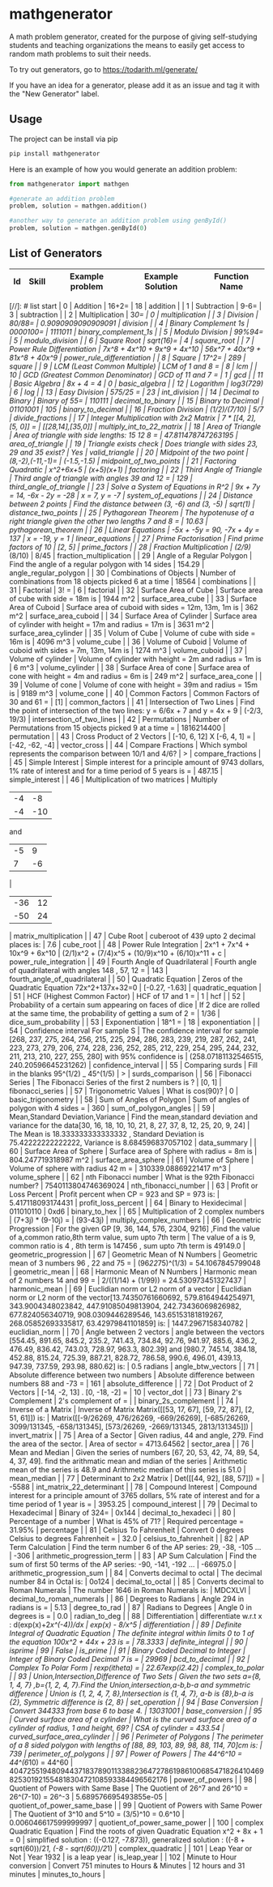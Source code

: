 # mathgenerator

A math problem generator, created for the purpose of giving self-studying students and teaching organizations the means to easily get access to random math problems to suit their needs.

To try out generators, go to <https://todarith.ml/generate/>

If you have an idea for a generator, please add it as an issue and tag it with the "New Generator" label.

## Usage

The project can be install via pip

```bash
pip install mathgenerator
```

Here is an example of how you would generate an addition problem:

```python
from mathgenerator import mathgen

#generate an addition problem
problem, solution = mathgen.addition()

#another way to generate an addition problem using genById()
problem, solution = mathgen.genById(0)
```

## List of Generators

| Id   | Skill                             | Example problem    | Example Solution      | Function Name            |
|------|-----------------------------------|--------------------|-----------------------|--------------------------|
[//]: # list start
| 0 | Addition | 16+2= | 18 | addition |
| 1 | Subtraction | 9-6= | 3 | subtraction |
| 2 | Multiplication | 3*0= | 0 | multiplication |
| 3 | Division | 80/88= | 0.9090909090909091 | division |
| 4 | Binary Complement 1s | 0000100= | 1111011 | binary_complement_1s |
| 5 | Modulo Division | 99%94= | 5 | modulo_division |
| 6 | Square Root | sqrt(16)= | 4 | square_root |
| 7 | Power Rule Differentiation | 7x^8 + 4x^10 + 9x^9 + 4x^10 | 56x^7 + 40x^9 + 81x^8 + 40x^9 | power_rule_differentiation |
| 8 | Square | 17^2= | 289 | square |
| 9 | LCM (Least Common Multiple) | LCM of 1 and 8 = | 8 | lcm |
| 10 | GCD (Greatest Common Denominator) | GCD of 11 and 7 =  | 1 | gcd |
| 11 | Basic Algebra | 8x + 4 = 4 | 0 | basic_algebra |
| 12 | Logarithm | log3(729) | 6 | log |
| 13 | Easy Division | 575/25 =  | 23 | int_division |
| 14 | Decimal to Binary | Binary of 55= | 110111 | decimal_to_binary |
| 15 | Binary to Decimal | 01101001 | 105 | binary_to_decimal |
| 16 | Fraction Division | (1/2)/(7/10) | 5/7 | divide_fractions |
| 17 | Integer Multiplication with 2x2 Matrix | 7 * [[4, 2], [5, 0]] =  | [[28,14],[35,0]] | multiply_int_to_22_matrix |
| 18 | Area of Triangle | Area of triangle with side lengths: 15 12 8 =  | 47.811478747263195 | area_of_triangle |
| 19 | Triangle exists check | Does triangle with sides 23, 29 and 35 exist? | Yes | valid_triangle |
| 20 | Midpoint of the two point | (8,-2),(-11,-1)= | (-1.5,-1.5) | midpoint_of_two_points |
| 21 | Factoring Quadratic | x^2+6x+5 | (x+5)(x+1) | factoring |
| 22 | Third Angle of Triangle | Third angle of triangle with angles 39 and 12 =  | 129 | third_angle_of_triangle |
| 23 | Solve a System of Equations in R^2 | 9x + 7y = 14, -6x - 2y = -28 | x = 7, y = -7 | system_of_equations |
| 24 | Distance between 2 points | Find the distance between (3, -6) and (3, -5) | sqrt(1) | distance_two_points |
| 25 | Pythagorean Theorem | The hypotenuse of a right triangle given the other two lengths 7 and 8 =  | 10.63 | pythagorean_theorem |
| 26 | Linear Equations | -5x + -5y = 90, -7x + 4y = 137 | x = -19, y = 1 | linear_equations |
| 27 | Prime Factorisation | Find prime factors of 10 | [2, 5] | prime_factors |
| 28 | Fraction Multiplication | (2/9)*(8/10) | 8/45 | fraction_multiplication |
| 29 | Angle of a Regular Polygon | Find the angle of a regular polygon with 14 sides | 154.29 | angle_regular_polygon |
| 30 | Combinations of Objects | Number of combinations from 18 objects picked 6 at a time  | 18564 | combinations |
| 31 | Factorial | 3! =  | 6 | factorial |
| 32 | Surface Area of Cube | Surface area of cube with side = 18m is | 1944 m^2 | surface_area_cube |
| 33 | Surface Area of Cuboid | Surface area of cuboid with sides = 12m, 13m, 1m is | 362 m^2 | surface_area_cuboid |
| 34 | Surface Area of Cylinder | Surface area of cylinder with height = 17m and radius = 17m is | 3631 m^2 | surface_area_cylinder |
| 35 | Volum of Cube | Volume of cube with side = 16m is | 4096 m^3 | volume_cube |
| 36 | Volume of Cuboid | Volume of cuboid with sides = 7m, 13m, 14m is | 1274 m^3 | volume_cuboid |
| 37 | Volume of cylinder | Volume of cylinder with height = 2m and radius = 1m is | 6 m^3 | volume_cylinder |
| 38 | Surface Area of cone | Surface area of cone with height = 4m and radius = 6m is | 249 m^2 | surface_area_cone |
| 39 | Volume of cone | Volume of cone with height = 39m and radius = 15m is | 9189 m^3 | volume_cone |
| 40 | Common Factors | Common Factors of 30 and 61 =  | [1] | common_factors |
| 41 | Intersection of Two Lines | Find the point of intersection of the two lines: y = 6/6x + 7 and y = 4x + 9 | (-2/3, 19/3) | intersection_of_two_lines |
| 42 | Permutations | Number of Permutations from 15 objects picked 9 at a time =   | 1816214400 | permutation |
| 43 | Cross Product of 2 Vectors | [-10, 6, 12] X [-6, 4, 1] =  | [-42, -62, -4] | vector_cross |
| 44 | Compare Fractions | Which symbol represents the comparison between 10/1 and 4/6? | > | compare_fractions |
| 45 | Simple Interest | Simple interest for a principle amount of 9743 dollars, 1% rate of interest and for a time period of 5 years is =  | 487.15 | simple_interest |
| 46 | Multiplication of two matrices | Multiply<table><tr><td>-4</td><td>-8</td></tr><tr><td>-4</td><td>-10</td></tr></table>and<table><tr><td>-5</td><td>9</td></tr><tr><td>7</td><td>-6</td></tr></table> | <table><tr><td>-36</td><td>12</td></tr><tr><td>-50</td><td>24</td></tr></table> | matrix_multiplication |
| 47 | Cube Root | cuberoot of 439 upto 2 decimal places is: | 7.6 | cube_root |
| 48 | Power Rule Integration | 2x^1 + 7x^4 + 10x^9 + 6x^10 | (2/1)x^2 + (7/4)x^5 + (10/9)x^10 + (6/10)x^11 + c | power_rule_integration |
| 49 | Fourth Angle of Quadrilateral | Fourth angle of quadrilateral with angles 148 , 57, 12 = | 143 | fourth_angle_of_quadrilateral |
| 50 | Quadratic Equation | Zeros of the Quadratic Equation 72x^2+137x+32=0 | [-0.27, -1.63] | quadratic_equation |
| 51 | HCF (Highest Common Factor) | HCF of 17 and 1 =  | 1 | hcf |
| 52 | Probability of a certain sum appearing on faces of dice | If 2 dice are rolled at the same time, the probability of getting a sum of 2 = | 1/36 | dice_sum_probability |
| 53 | Exponentiation | 18^1 = | 18 | exponentiation |
| 54 | Confidence interval For sample S | The confidence interval for sample [268, 237, 275, 264, 256, 215, 225, 294, 286, 283, 239, 219, 287, 262, 241, 223, 273, 279, 206, 274, 228, 236, 252, 285, 212, 229, 254, 295, 244, 232, 211, 213, 210, 227, 255, 280] with 95% confidence is | (258.07181132546515, 240.20596645231262) | confidence_interval |
| 55 | Comparing surds | Fill in the blanks 95^(1/2) _ 45^(1/5) | > | surds_comparison |
| 56 | Fibonacci Series | The Fibonacci Series of the first 2 numbers is ? | [0, 1] | fibonacci_series |
| 57 | Trigonometric Values | What is cos(90)? | 0 | basic_trigonometry |
| 58 | Sum of Angles of Polygon | Sum of angles of polygon with 4 sides =  | 360 | sum_of_polygon_angles |
| 59 | Mean,Standard Deviation,Variance | Find the mean,standard deviation and variance for the data[30, 16, 18, 10, 10, 21, 8, 27, 37, 8, 12, 25, 20, 9, 24] | The Mean is 18.333333333333332 , Standard Deviation is 75.42222222222222, Variance is 8.684596837057102 | data_summary |
| 60 | Surface Area of Sphere | Surface area of Sphere with radius = 8m is | 804.247719318987 m^2 | surface_area_sphere |
| 61 | Volume of Sphere | Volume of sphere with radius 42 m =  | 310339.08869221417 m^3 | volume_sphere |
| 62 | nth Fibonacci number | What is the 92th Fibonacci number? | 7540113804746369024 | nth_fibonacci_number |
| 63 | Profit or Loss Percent | Profit percent when CP = 923 and SP = 973 is:  | 5.417118093174431 | profit_loss_percent |
| 64 | Binary to Hexidecimal | 011010110 | 0xd6 | binary_to_hex |
| 65 | Multiplication of 2 complex numbers | (7+3j) * (9-10j) =  | (93-43j) | multiply_complex_numbers |
| 66 | Geometric Progression | For the given GP [9, 36, 144, 576, 2304, 9216] ,Find the value of a,common ratio,8th term value, sum upto 7th term | The value of a is 9, common ratio is 4 , 8th term is 147456 , sum upto 7th term is 49149.0 | geometric_progression |
| 67 | Geometric Mean of N Numbers | Geometric mean of 3 numbers 96 , 22 and 75 =  | (96*22*75)^(1/3) = 54.1067845799048 | geometric_mean |
| 68 | Harmonic Mean of N Numbers | Harmonic mean of 2 numbers 14 and 99 =  |  2/((1/14) + (1/99)) = 24.530973451327437 | harmonic_mean |
| 69 | Euclidian norm or L2 norm of a vector | Euclidian norm or L2 norm of the vector[13.74350761660692, 579.8164944254971, 343.9004348023842, 447.91085049813904, 242.73436069826982, 677.824056340719, 908.0309446289546, 143.65153181819267, 268.05852693335817, 63.42979841101859] is: | 1447.2967158340782 | euclidian_norm |
| 70 | Angle between 2 vectors | angle between the vectors [554.45, 891.65, 845.2, 235.2, 741.43, 734.84, 92.76, 941.97, 885.6, 436.2, 476.49, 836.42, 743.03, 728.97, 963.3, 802.39] and [980.7, 745.14, 384.18, 452.88, 815.24, 725.39, 887.21, 828.72, 786.58, 990.6, 496.01, 439.13, 947.39, 737.59, 293.98, 880.62] is: | 0.5 radians | angle_btw_vectors |
| 71 | Absolute difference between two numbers | Absolute difference between numbers 88 and -73 =  | 161 | absolute_difference |
| 72 | Dot Product of 2 Vectors | [-14, -2, 13] . [0, -18, -2] =  | 10 | vector_dot |
| 73 | Binary 2's Complement | 2's complement of  = |  | binary_2s_complement |
| 74 | Inverse of a Matrix | Inverse of Matrix Matrix([[53, 17, 67], [59, 72, 87], [2, 51, 61]]) is: | Matrix([[-9/26269, 476/26269, -669/26269], [-685/26269, 3099/131345, -658/131345], [573/26269, -2669/131345, 2813/131345]]) | invert_matrix |
| 75 | Area of a Sector | Given radius, 44 and angle, 279. Find the area of the sector. | Area of sector = 4713.64562 | sector_area |
| 76 | Mean and Median | Given the series of numbers [67, 20, 53, 42, 74, 89, 54, 4, 37, 49]. find the arithmatic mean and mdian of the series | Arithmetic mean of the series is 48.9 and Arithmetic median of this series is 51.0 | mean_median |
| 77 | Determinant to 2x2 Matrix | Det([[44, 92], [88, 57]]) =  |  -5588 | int_matrix_22_determinant |
| 78 | Compound Interest | Compound interest for a principle amount of 3765 dollars, 5% rate of interest and for a time period of 1 year is =  | 3953.25 | compound_interest |
| 79 | Decimal to Hexadecimal | Binary of 324= | 0x144 | decimal_to_hexadeci |
| 80 | Percentage of a number | What is 45% of 71? | Required percentage = 31.95% | percentage |
| 81 | Celsius To Fahrenheit | Convert 0 degrees Celsius to degrees Fahrenheit = | 32.0 | celsius_to_fahrenheit |
| 82 | AP Term Calculation | Find the term number 6 of the AP series: 29, -38, -105 ...  | -306 | arithmetic_progression_term |
| 83 | AP Sum Calculation | Find the sum of first 50 terms of the AP series: -90, -141, -192 ...  | -66975.0 | arithmetic_progression_sum |
| 84 | Converts decimal to octal | The decimal number 84 in Octal is:  | 0o124 | decimal_to_octal |
| 85 | Converts decimal to Roman Numerals | The number 1646 in Roman Numerals is:  | MDCXLVI | decimal_to_roman_numerals |
| 86 | Degrees to Radians | Angle 294 in radians is =  | 5.13 | degree_to_rad |
| 87 | Radians to Degrees | Angle 0 in degrees is =  | 0.0 | radian_to_deg |
| 88 | Differentiation | differentiate w.r.t x : d(exp(x)+2*x^(-4))/dx | exp(x) - 8/x^5 | differentiation |
| 89 | Definite Integral of Quadratic Equation | The definite integral within limits 0 to 1 of the equation 100x^2 + 44x + 23 is =  | 78.3333 | definite_integral |
| 90 | isprime | 99 | False | is_prime |
| 91 | Binary Coded Decimal to Integer | Integer of Binary Coded Decimal 7 is =  | 29969 | bcd_to_decimal |
| 92 | Complex To Polar Form | rexp(itheta) =  | 22.67exp(i2.42) | complex_to_polar |
| 93 | Union,Intersection,Difference of Two Sets | Given the two sets a={8, 1, 4, 7} ,b={1, 2, 4, 7}.Find the Union,intersection,a-b,b-a and symmetric difference | Union is {1, 2, 4, 7, 8},Intersection is {1, 4, 7}, a-b is {8},b-a is {2}, Symmetric difference is {2, 8} | set_operation |
| 94 | Base Conversion | Convert 344333 from base 6 to base 4. | 13031001 | base_conversion |
| 95 | Curved surface area of a cylinder | What is the curved surface area of a cylinder of radius, 1 and height, 69? | CSA of cylinder = 433.54 | curved_surface_area_cylinder |
| 96 | Perimeter of Polygons | The perimeter of a 8 sided polygon with lengths of [88, 89, 103, 89, 98, 88, 114, 70]cm is:  | 739 | perimeter_of_polygons |
| 97 | Power of Powers | The 44^6^10 = 44^(6*10) = 44^60 | 404725519480944371837890113388236472786198610068547182641046982530192155481830472108593384496562176 | power_of_powers |
| 98 | Quotient of Powers with Same Base | The Quotient of 26^7 and 26^10 = 26^(7-10) = 26^-3 | 5.689576695493855e-05 | quotient_of_power_same_base |
| 99 | Quotient of Powers with Same Power | The Quotient of 3^10 and 5^10 = (3/5)^10 = 0.6^10 | 0.006046617599999997 | quotient_of_power_same_power |
| 100 | complex Quadratic Equation | Find the roots of given Quadratic Equation x^2 + 8x + 1 = 0 | simplified solution : ((-0.127, -7.873)), generalized solution : ((-8 + sqrt(60))/2*1, (-8 - sqrt(60))/2*1) | complex_quadratic |
| 101 | Leap Year or Not | Year 1932  | is a leap year | is_leap_year |
| 102 | Minute to Hour conversion | Convert 751 minutes to Hours & Minutes | 12 hours and 31 minutes | minutes_to_hours |
